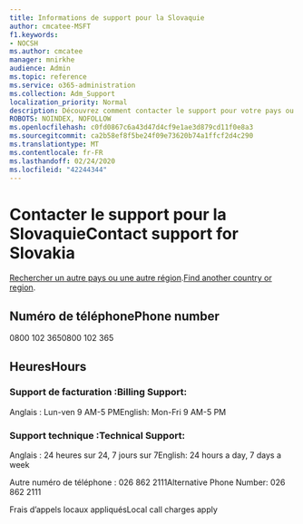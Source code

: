 ```yaml
---
title: Informations de support pour la Slovaquie
author: cmcatee-MSFT
f1.keywords:
- NOCSH
ms.author: cmcatee
manager: mnirkhe
audience: Admin
ms.topic: reference
ms.service: o365-administration
ms.collection: Adm_Support
localization_priority: Normal
description: Découvrez comment contacter le support pour votre pays ou région.
ROBOTS: NOINDEX, NOFOLLOW
ms.openlocfilehash: c0fd0867c6a43d47d4cf9e1ae3d879cd11f0e8a3
ms.sourcegitcommit: ca2b58ef8f5be24f09e73620b74a1ffcf2d4c290
ms.translationtype: MT
ms.contentlocale: fr-FR
ms.lasthandoff: 02/24/2020
ms.locfileid: "42244344"
---
```

# <a name="contact-support-for-slovakia"></a><span data-ttu-id="d9dac-103">Contacter le support pour la Slovaquie</span><span class="sxs-lookup"><span data-stu-id="d9dac-103">Contact support for Slovakia</span></span>

<span data-ttu-id="d9dac-104">[Rechercher un autre pays ou une autre région](../contact-support-for-business-products.md).</span><span class="sxs-lookup"><span data-stu-id="d9dac-104">[Find another country or region](../contact-support-for-business-products.md).</span></span>

## <a name="phone-number"></a><span data-ttu-id="d9dac-105">Numéro de téléphone</span><span class="sxs-lookup"><span data-stu-id="d9dac-105">Phone number</span></span>
<span data-ttu-id="d9dac-106">0800 102 365</span><span class="sxs-lookup"><span data-stu-id="d9dac-106">0800 102 365</span></span>

## <a name="hours"></a><span data-ttu-id="d9dac-107">Heures</span><span class="sxs-lookup"><span data-stu-id="d9dac-107">Hours</span></span>
### <a name="billing-support"></a><span data-ttu-id="d9dac-108">Support de facturation :</span><span class="sxs-lookup"><span data-stu-id="d9dac-108">Billing Support:</span></span>

<span data-ttu-id="d9dac-109">Anglais : Lun-ven 9 AM-5 PM</span><span class="sxs-lookup"><span data-stu-id="d9dac-109">English: Mon-Fri 9 AM-5 PM</span></span>

### <a name="technical-support"></a><span data-ttu-id="d9dac-110">Support technique :</span><span class="sxs-lookup"><span data-stu-id="d9dac-110">Technical Support:</span></span>

<span data-ttu-id="d9dac-111">Anglais : 24 heures sur 24, 7 jours sur 7</span><span class="sxs-lookup"><span data-stu-id="d9dac-111">English: 24 hours a day, 7 days a week</span></span>

<span data-ttu-id="d9dac-112">Autre numéro de téléphone : 026 862 2111</span><span class="sxs-lookup"><span data-stu-id="d9dac-112">Alternative Phone Number: 026 862 2111</span></span>

<span data-ttu-id="d9dac-113">Frais d’appels locaux appliqués</span><span class="sxs-lookup"><span data-stu-id="d9dac-113">Local call charges apply</span></span>